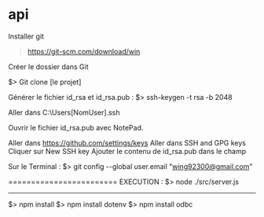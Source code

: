 # api

Installer git 
> https://git-scm.com/download/win

Créer le dossier dans Git

$> Git clone [le projet]

Générer le fichier id_rsa et id_rsa.pub :
$> ssh-keygen -t rsa -b 2048

Aller dans C:\Users\[NomUser]\.ssh

Ouvrir le fichier id_rsa.pub avec NotePad.

Aller dans https://github.com/settings/keys
Aller dans SSH and GPG keys
Cliquer sur New SSH key
Ajouter le contenu de id_rsa.pub dans le champ

Sur le Terminal :
$> git config --global user.email "wing92300@gmail.com"



========================
EXECUTION :
$> node ./src/server.js


-------------------------------------

$> npm install
$> npm install dotenv
$> npm install odbc